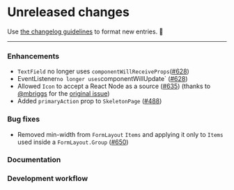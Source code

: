 # Unreleased changes

Use [the changelog guidelines](https://git.io/polaris-changelog-guidelines) to format new entries. 💜

---

### Enhancements

- `TextField` no longer uses `componentWillReceiveProps`([#628](https://github.com/Shopify/polaris-react/pull/628))
- EventListener`no longer uses`componentWillUpdate` ([#628](https://github.com/Shopify/polaris-react/pull/628))
- Allowed `Icon` to accept a React Node as a source ([#635](https://github.com/Shopify/polaris-react/pull/635)) (thanks to [@mbriggs](https://github.com/mbriggs) for the [original issue](https://github.com/Shopify/polaris-react/issues/449))
- Added `primaryAction` prop to `SkeletonPage` ([#488](https://github.com/Shopify/polaris-react/pull/488))

### Bug fixes

- Removed min-width from `FormLayout` `Items` and applying it only to `Items` used inside a `FormLayout.Group` ([#650](https://github.com/Shopify/polaris-react/pull/650))

### Documentation

### Development workflow
